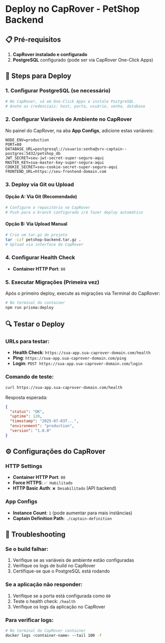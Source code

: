 # Deploy no CapRover - PetShop Backend

## 📋 Pré-requisitos

1. **CapRover instalado e configurado**
2. **PostgreSQL** configurado (pode ser via CapRover One-Click Apps)

## 🚀 Steps para Deploy

### 1. Configurar PostgreSQL (se necessário)
```bash
# No CapRover, vá em One-Click Apps e instale PostgreSQL
# Anote as credenciais: host, porta, usuário, senha, database
```

### 2. Configurar Variáveis de Ambiente no CapRover

No painel do CapRover, na aba **App Configs**, adicione estas variáveis:

```env
NODE_ENV=production
PORT=80
DATABASE_URL=postgresql://usuario:senha@srv-captain--postgres:5432/petshop_db
JWT_SECRET=seu-jwt-secret-super-seguro-aqui
MASTER_KEY=sua-master-key-super-segura-aqui
COOKIE_SECRET=seu-cookie-secret-super-seguro-aqui
FRONTEND_URL=https://seu-frontend-domain.com
```

### 3. Deploy via Git ou Upload

#### Opção A: Via Git (Recomendado)
```bash
# Configure o repositório no CapRover
# Push para o branch configurado irá fazer deploy automático
```

#### Opção B: Via Upload Manual
```bash
# Crie um tar.gz do projeto
tar -czf petshop-backend.tar.gz .
# Upload via interface do CapRover
```

### 4. Configurar Health Check

- **Container HTTP Port**: `80`

### 5. Executar Migrações (Primeira vez)

Após o primeiro deploy, execute as migrações via Terminal do CapRover:

```bash
# No terminal do container
npm run prisma:deploy
```

## 🔍 Testar o Deploy

### URLs para testar:
- **Health Check**: `https://sua-app.sua-caprover-domain.com/health`
- **Ping**: `https://sua-app.sua-caprover-domain.com/ping`
- **Login**: `POST https://sua-app.sua-caprover-domain.com/login`

### Comando de teste:
```bash
curl https://sua-app.sua-caprover-domain.com/health
```

Resposta esperada:
```json
{
  "status": "OK",
  "uptime": 120,
  "timestamp": "2025-07-03T...",
  "environment": "production",
  "version": "1.0.0"
}
```

## ⚙️ Configurações do CapRover

### HTTP Settings
- **Container HTTP Port**: `80`
- **Force HTTPS**: `✅ Habilitado`
- **HTTP Basic Auth**: `❌ Desabilitado` (API backend)

### App Configs
- **Instance Count**: `1` (pode aumentar para mais instâncias)
- **Captain Definition Path**: `./captain-definition`

## 🔧 Troubleshooting

### Se o build falhar:
1. Verifique se as variáveis de ambiente estão configuradas
2. Verifique os logs de build no CapRover
3. Certifique-se que o PostgreSQL está rodando

### Se a aplicação não responder:
1. Verifique se a porta está configurada como `80`
2. Teste o health check: `/health`
3. Verifique os logs da aplicação no CapRover

### Para verificar logs:
```bash
# No terminal do CapRover container
docker logs <container-name> --tail 100 -f
```
